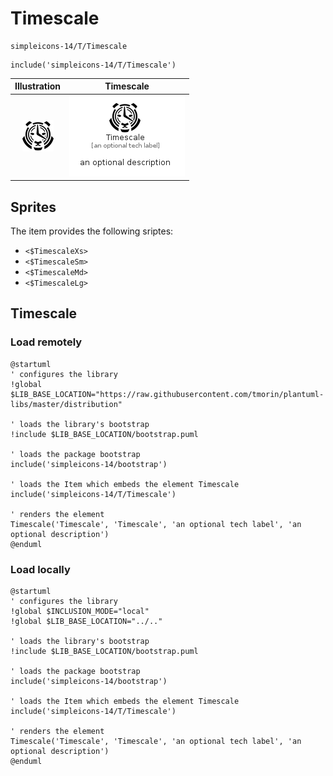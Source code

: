 # Timescale


```text
simpleicons-14/T/Timescale
```

```text
include('simpleicons-14/T/Timescale')
```



| Illustration | Timescale |
| :---: | :---: |
| ![illustration for Illustration](../../simpleicons-14/T/Timescale.png) | ![illustration for Timescale](../../simpleicons-14/T/Timescale.Local.png) |



## Sprites
The item provides the following sriptes:

- `<$TimescaleXs>`
- `<$TimescaleSm>`
- `<$TimescaleMd>`
- `<$TimescaleLg>`





## Timescale

### Load remotely
```plantuml
@startuml
' configures the library
!global $LIB_BASE_LOCATION="https://raw.githubusercontent.com/tmorin/plantuml-libs/master/distribution"

' loads the library's bootstrap
!include $LIB_BASE_LOCATION/bootstrap.puml

' loads the package bootstrap
include('simpleicons-14/bootstrap')

' loads the Item which embeds the element Timescale
include('simpleicons-14/T/Timescale')

' renders the element
Timescale('Timescale', 'Timescale', 'an optional tech label', 'an optional description')
@enduml
```

### Load locally
```plantuml
@startuml
' configures the library
!global $INCLUSION_MODE="local"
!global $LIB_BASE_LOCATION="../.."

' loads the library's bootstrap
!include $LIB_BASE_LOCATION/bootstrap.puml

' loads the package bootstrap
include('simpleicons-14/bootstrap')

' loads the Item which embeds the element Timescale
include('simpleicons-14/T/Timescale')

' renders the element
Timescale('Timescale', 'Timescale', 'an optional tech label', 'an optional description')
@enduml
```


